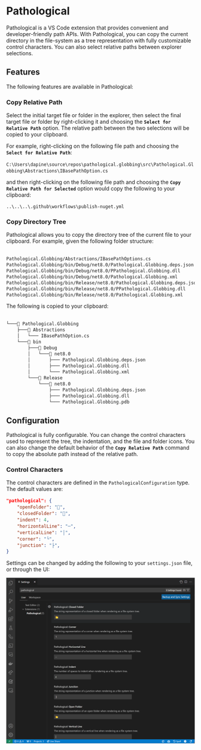# Pathological

Pathological is a VS Code extension that provides convenient and developer-friendly path APIs. With Pathological, you can copy the current directory in the file-system as a tree representation with fully customizable control characters. You can also select relative paths between explorer selections.

## Features

The following features are available in Pathological:

### Copy Relative Path

Select the initial target file or folder in the explorer, then select the final target file or folder by right-clicking it and choosing the **`Select for Relative Path`** option. The relative path between the two selections will be copied to your clipboard.

For example, right-clicking on the following file path and choosing the **`Select for Relative Path`**:

`C:\Users\dapine\source\repos\pathological.globbing\src\Pathological.Globbing\Abstractions\IBasePathOption.cs`

and then right-clicking on the following file path and choosing the **`Copy Relative Path for Selected`** option would copy the following to your clipboard:

```
..\..\..\.github\workflows\publish-nuget.yml
```

### Copy Directory Tree

Pathological allows you to copy the directory tree of the current file to your clipboard. For example, given the following folder structure:

```

Pathological.Globbing/Abstractions/IBasePathOptions.cs
Pathological.Globbing/bin/Debug/net8.0/Pathological.Globbing.deps.json
Pathological.Globbing/bin/Debug/net8.0/PPathological.Globbing.dll
Pathological.Globbing/bin/Debug/net8.0/Pathological.Globbing.xml
Pathological.Globbing/bin/Release/net8.0/Pathological.Globbing.deps.json
Pathological.Globbing/bin/Release/net8.0/PPathological.Globbing.dll
Pathological.Globbing/bin/Release/net8.0/Pathological.Globbing.xml

```

The following is copied to your clipboard:

```

└───📂 Pathological.Globbing
    ├───📂 Abstractions
    │   └─── IBasePathOption.cs
    └───📂 bin
        ├───📂 Debug
        │   └───📂 net8.0
        │       ├─── Pathological.Globbing.deps.json
        │       ├─── Pathological.Globbing.dll
        │       └─── Pathological.Globbing.xml
        └───📂 Release
            └───📂 net8.0
                ├─── Pathological.Globbing.deps.json
                ├─── Pathological.Globbing.dll
                └─── Pathological.Globbing.pdb
```

## Configuration

Pathological is fully configurable. You can change the control characters used to represent the tree, the indentation, and the file and folder icons. You can also change the default behavior of the **`Copy Relative Path`** command to copy the absolute path instead of the relative path.

### Control Characters

The control characters are defined in the `PathologicalConfiguration` type. The default values are:

```json
"pathological": {
    "openFolder": "📂",
    "closedFolder": "📁",
    "indent": 4,
    "horizontalLine": "─",
    "verticalLine": "│",
    "corner": "└",
    "junction": "├",
}
```

Settings can be changed by adding the following to your `settings.json` file, or through the UI:

![VS Code: Settings for "pathological" extension.](assets\pathological-settings.png)
